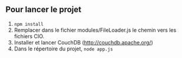 ## Pour lancer le projet

1. `npm install`
2. Remplacer dans le fichier modules/FileLoader.js le chemin vers les fichiers CIO.
3. Installer et lancer CouchDB (http://couchdb.apache.org/)
4. Dans le répertoire du projet, `node app.js`
